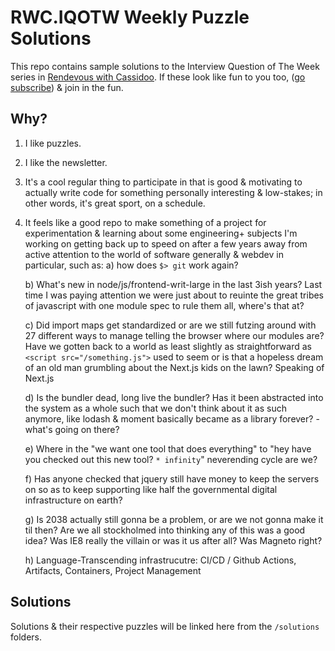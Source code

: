 # RWC.IQOTW Weekly Puzzle Solutions
This repo contains sample solutions to the Interview Question of The Week series in [Rendevous with Cassidoo](https://cassidoo.co/newsletter/). If these look like fun to you too, ([go subscribe]()) & join in the fun.

## Why?
1) I like puzzles.
2) I like the newsletter.
3) It's a cool regular thing to participate in that is good & motivating to actually write code for something personally interesting & low-stakes; in other words, it's great sport, on a schedule.
4) It feels like a good repo to make something of a project for experimentation & learning about some engineering+ subjects I'm working on getting back up to speed on after a few years away from active attention to the world of software generally & webdev in particular, such as:
    a) how does `$> git` work again?

    b) What's new in node/js/frontend-writ-large in the last 3ish years? Last time I was paying attention we were just about to reuinte the great tribes of javascript with one module spec to rule them all, where's that at?

    c) Did import maps get standardized or are we still futzing around with 27 different ways to manage telling the browser where our modules are? Have we gotten back to a world as least slightly as straightforward as `<script src="/something.js">` used to seem or is that a hopeless dream of an old man grumbling about the Next.js kids on the lawn? Speaking of Next.js

    d) Is the bundler dead, long live the bundler? Has it been abstracted into the system as a whole such that we don't think about it as such anymore, like lodash & moment basically became as a library forever? - what's going on there?

    e) Where in the "we want one tool that does everything" to "hey have you checked out this new tool? `* infinity`" neverending cycle are we?

    f) Has anyone checked that jquery still have money to keep the servers on so as to keep supporting like half the governmental digital infrastructure on earth?

    g) Is 2038 actually still gonna be a problem, or are we not gonna make it til then? Are we all stockholmed into thinking any of this was a good idea? Was IE8 really the villain or was it us after all? Was Magneto right?

    h) Language-Transcending infrastrucutre: CI/CD / Github Actions, Artifacts, Containers, Project Management

## Solutions
Solutions & their respective puzzles will be linked here from the `/solutions` folders.
